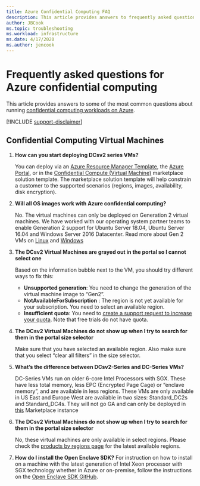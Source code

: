 ```yaml
---
title: Azure Confidential Computing FAQ
description: This article provides answers to frequently asked questions about confidential computing.
author: JBCook
ms.topic: troubleshooting
ms.workload: infrastructure
ms.date: 4/17/2020
ms.author: jencook
---
```

# Frequently asked questions for Azure confidential computing

This article provides answers to some of the most common questions about running [confidential computing workloads on Azure](quickstart.md).

[!INCLUDE [support-disclaimer](../../../../includes/support-disclaimer.md)]

## <a id="vm-faq"></a> Confidential Computing Virtual Machines

1. **How can you start deploying DCsv2 series VMs?**

   You can deploy via an [Azure Resource Manager Template](https://docs.microsoft.com/azure/virtual-machines/windows/template-description), the [Azure Portal](https://portal.azure.com/#create/hub), or in the [Confidential Compute (Virtual Machine)](https://aka.ms/accmarketplace) marketplace solution template. The marketplace solution template will help constrain a customer to the supported scenarios (regions, images, availability, disk encryption). 

1. **Will all OS images work with Azure confidential computing?**

   No. The virtual machines can only be deployed on Generation 2 virtual machines. We have worked with our operating system partner teams to enable Generation 2 support for Ubuntu Server 18.04, Ubuntu Server 16.04 and Windows Server 2016 Datacenter. Read more about Gen 2 VMs on [Linux](https://docs.microsoft.com/azure/virtual-machines/linux/generation-2) and [Windows](https://docs.microsoft.com/en-us/azure/virtual-machines/windows/generation-2)

1. **The DCsv2 Virtual Machines are grayed out in the portal so I cannot select one**

    Based on the information bubble next to the VM, you should try different ways to fix this:
    -	**Unsupported generation**: You need to change the generation of the virtual machine image to “Gen2”.
    -	**NotAvailableForSubscription** : The region is not yet available for your subscription. You need to select an available region.
    -	**Insufficient quota**: You need to [create a support request to increase your quota](https://docs.microsoft.com/azure/azure-portal/supportability/per-vm-quota-requests). Note that free trials do not have quota. 

1. **The DCsv2 Virtual Machines do not show up when I try to search for them in the portal size selector**

   Make sure that you have selected an available region. Also make sure that you select “clear all filters” in the size selector. 

1. **What’s the difference between DCsv2-Series and DC-Series VMs?**

   DC-Series VMs run on older 6-core Intel Processors with SGX. These have less total memory, less EPC (Encrypted Page Cage) or “enclave memory”, and are available in less regions. These VMs are only available in US East and Europe West are available in two sizes: Standard_DC2s and Standard_DC4s. They will not go GA and can only be deployed in [this](https://azuremarketplace.microsoft.com/marketplace/apps/microsoft-azure-compute.confidentialcompute?tab=Overview) Marketplace instance

1. **The DCsv2 Virtual Machines do not show up when I try to search for them in the portal size selector**

   No, these virtual machines are only available in select regions. Please check the [products by regions page](https://azure.microsoft.com/global-infrastructure/services/?products=virtual-machines) for the latest available regions. 

1. **How do I install the Open Enclave SDK?**
     For instruction on how to install on a machine with the latest generation of Intel Xeon processor with SGX technology whether in Azure or on-premise, follow the instructions on the [Open Enclave SDK GitHub](https://microsoft-my.sharepoint-df.com/personal/jencook_microsoft_com/Documents/aka.ms/oesdkgithub).
